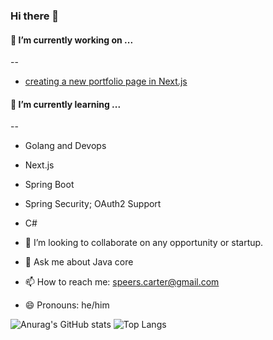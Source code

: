 ### Hi there 👋

#### 🔭 I’m currently working on ...
--
  - [creating a new portfolio page in Next.js](http://github.com/Carter907/my-site)
#### 🌱 I’m currently learning ...
--
  - Golang and Devops
  - Next.js
  - Spring Boot
  - Spring Security; OAuth2 Support
  - C#
    
- 👯 I’m looking to collaborate on any opportunity or startup.
- 💬 Ask me about Java core
- 📫 How to reach me: speers.carter@gmail.com
- 😄 Pronouns: he/him

![Anurag's GitHub stats](https://github-readme-stats.vercel.app/api?username=Carter907&theme=one_dark_pro&show_icons=true)
![Top Langs](https://github-readme-stats.vercel.app/api/top-langs/?username=Carter907&layout=donut&theme=one_dark_pro)
